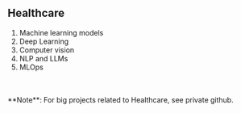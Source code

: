 ## Healthcare
1. Machine learning models
2. Deep Learning
3. Computer vision
4. NLP and LLMs
5. MLOps
<br />
<br />
**Note**: For big projects related to Healthcare, see private github.
